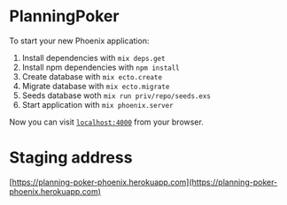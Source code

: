 # PlanningPoker

To start your new Phoenix application:

1. Install dependencies with `mix deps.get`
2. Install npm dependencies with `npm install`
3. Create database with `mix ecto.create`
4. Migrate database with `mix ecto.migrate`
5. Seeds database woth `mix run priv/repo/seeds.exs`
2. Start application with `mix phoenix.server`

Now you can visit [`localhost:4000`](http://localhost:4000) from your browser.

# Staging address
[https://planning-poker-phoenix.herokuapp.com](https://planning-poker-phoenix.herokuapp.com)
